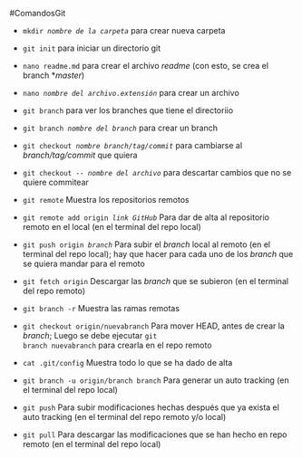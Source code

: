 #ComandosGit
- <code>mkdir *nombre de la carpeta*</code>
para crear nueva carpeta

- <code>git init</code>
para iniciar un directorio git

- <code>nano readme.md</code>
para crear el archivo *readme* (con esto, se crea el branch **master*)

- <code>nano *nombre del archivo.extensión*</code>
para crear un archivo

- <code>git branch</code>
para ver los branches que tiene el directoriio

- <code>git branch *nombre del branch*</code>
para crear un branch

- <code>git checkout *nombre branch/tag/commit*</code>
para cambiarse al *branch/tag/commit* que quiera

- <code>git checkout -- *nombre del archivo*</code>
para descartar cambios que no se quiere commitear

- <code>git remote</code>
Muestra los repositorios remotos

- <code>git remote add origin *link GitHub*</code>
Para dar de alta al repositorio remoto en el local (en el terminal del repo local)

- <code>git push origin *branch*</code>
Para subir el *branch* local al remoto (en el terminal del repo local); hay que hacer para cada uno de los *branch* que se quiera mandar para el remoto

- <code>git fetch origin</code>
Descargar las *branch* que se subieron (en el terminal del repo remoto)

- <code>git branch -r</code>
Muestra las ramas remotas

- <code>git checkout origin/nuevabranch</code>
Para mover HEAD, antes de crear la *branch*; Luego se debe ejecutar <code>git branch nuevabranch</code> para crearla en el repo remoto

- <code>cat .git/config</code>
Muestra todo lo que se ha dado de alta

- <code>git branch -u origin/branch branch</code>
Para generar un auto tracking (en el terminal del repo local)

- <code>git push</code>
Para subir modificaciones hechas después que ya exista el auto tracking (en el terminal del repo remoto y/o local)

- <code>git pull</code>
Para descargar las modificaciones que se han hecho en repo remoto (en el terminal del repo local)
